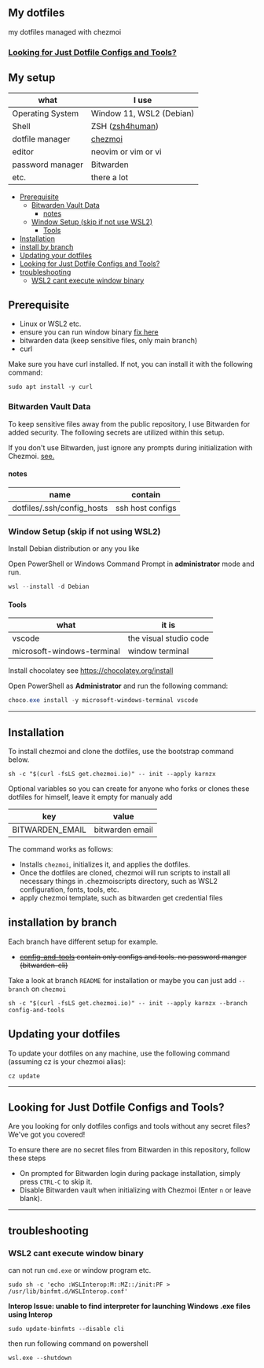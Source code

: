 ## My dotfiles
my dotfiles managed with chezmoi

### [**Looking for Just Dotfile Configs and Tools?**](#looking-for-just-dotfile-configs-and-tools-1)

## My setup
| what             | I use                                                    | 
| ---------------- | -------------------------------------------------------- |
| Operating System | Window 11, WSL2 (Debian)                                 |
| Shell            | ZSH ([zsh4human](https://github.com/romkatv/zsh4humans)) |
| dotfile manager  | [chezmoi](https://www.chezmoi.io/)                       |
| editor           | neovim or vim or vi                                      |
| password manager | Bitwarden                                                |
| etc.             | there a lot                                              |

- [Prerequisite](#prerequisite)
  - [Bitwarden Vault Data](#bitwarden-vault-data) 
    - [notes](#notes) 
  - [Window Setup (skip if not use WSL2)](#window-setup-skip-if-not-using-wsl2) 
    - [Tools](#tools)
- [Installation](#installation)
- [install by branch](#installation-by-branch)
- [Updating your dotfiles](#updating-your-dotfiles)
- [Looking for Just Dotfile Configs and Tools?](#looking-for-just-dotfile-configs-and-tools-1)
- [troubleshooting](#troubleshooting)
  - [WSL2 cant execute window binary](#wsl2-cant-execute-window-binary)

## Prerequisite

- Linux or WSL2 etc.
- ensure you can run window binary [fix here](#wsl2-cant-execute-window-binary)
- bitwarden data (keep sensitive files, only main branch)
- curl 

Make sure you have curl installed. If not, you can install it with the following command:
```shell
sudo apt install -y curl
```

### Bitwarden Vault Data

To keep sensitive files away from the public repository, I use Bitwarden for added security. The following secrets are utilized within this setup.

If you don't use Bitwarden, just ignore any prompts during initialization with Chezmoi. [see.](#looking-for-just-dotfile-configs-and-tools-1)

#### notes

| name                       | contain          |
| -------------------------- | ---------------- |
| dotfiles/.ssh/config_hosts | ssh host configs |

### Window Setup (skip if not using WSL2)

Install Debian distribution or any you like

Open PowerShell or Windows Command Prompt in **administrator** mode and run.

```powershell
wsl --install -d Debian
```

#### Tools
| what                       | it is                   |
| -------------------------- | ----------------------- |
| vscode                     | the visual studio code  |
| microsoft-windows-terminal | window terminal         | 

Install chocolatey see https://chocolatey.org/install

Open PowerShell as **Administrator** and run the following command:
```powershell
choco.exe install -y microsoft-windows-terminal vscode 
```

---
## Installation

To install chezmoi and clone the dotfiles, use the bootstrap command below. 

```shell
sh -c "$(curl -fsLS get.chezmoi.io)" -- init --apply karnzx 
```

Optional variables so you can create for anyone who forks or clones these dotfiles for himself, leave it empty for manualy add

| key             | value               | 
| --------------- | ------------------- |
| BITWARDEN_EMAIL | bitwarden email     |

The command works as follows:

- Installs `chezmoi`, initializes it, and applies the dotfiles.
- Once the dotfiles are cloned, chezmoi will run scripts to install all necessary things in .chezmoiscripts directory, such as WSL2 configuration, fonts, tools, etc.
- apply chezmoi template, such as bitwarden get credential files

## installation by branch

Each branch have different setup for example.
- ~~[config-and-tools](https://github.com/karnzx/dotfiles/tree/config-and-tools) contain only configs and tools. no password manger (bitwarden-cli)~~

Take a look at branch `README` for installation or maybe you can just add `--branch` on `chezmoi`

```shell
sh -c "$(curl -fsLS get.chezmoi.io)" -- init --apply karnzx --branch config-and-tools
```


## Updating your dotfiles
To update your dotfiles on any machine, use the following command (assuming cz is your chezmoi alias):

```shell
cz update
```

---
## Looking for Just Dotfile Configs and Tools?
Are you looking for only dotfiles configs and tools without any secret files? We've got you covered!

To ensure there are no secret files from Bitwarden in this repository, follow these steps

- On prompted for Bitwarden login during package installation, simply press `CTRL-C` to skip it.
- Disable Bitwarden vault when initializing with Chezmoi (Enter `n` or leave blank).

--- 

## troubleshooting

### WSL2 cant execute window binary

can not run `cmd.exe` or window program etc.
```shell
sudo sh -c 'echo :WSLInterop:M::MZ::/init:PF > /usr/lib/binfmt.d/WSLInterop.conf'
```
**Interop Issue: unable to find interpreter for launching Windows .exe files using Interop**
```shell
sudo update-binfmts --disable cli
```

then run following command on powershell
```poweshell
wsl.exe --shutdown
```
